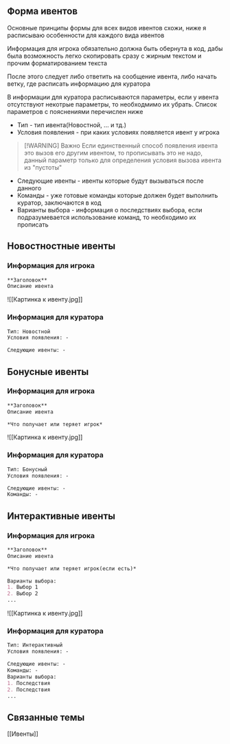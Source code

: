 ## Форма ивентов
Основные принципы формы для всех видов ивентов схожи, ниже я расписываю особенности для каждого вида ивентов

Информация для игрока обязательно должна быть обернута в код, дабы была возможность легко скопировать сразу с жирным текстом и прочим форматированием текста

После этого следует либо ответить на сообщение ивента, либо начать ветку, где расписать информацию для куратора

В информации для куратора расписываются параметры, если у ивента отсутствуют некотрые параметры, то необходмимо их убрать. Список параметров с пояснениями перечислен ниже
- Тип - тип ивента(Новостной, ... и тд.)
- Условия появления - при каких условиях появляется ивент у игрока
> [!WARNING] Важно
> Если единственный способ появления ивента это вызов его другим ивентом, то прописывать это не надо, данный параметр только для определения условия вызова ивента из "пустоты"
- Следующие ивенты - ивенты которые будут вызываться после данного
- Команды - уже готовые команды которые должен будет выполнить куратор, заключаются в код
- Варианты выбора - информация о последствиях выбора, если подразумевается использование команд, то необходимо их прописать

## Новостностные ивенты

### Информация для игрока
```markdown
**Заголовок**
Описание ивента
```
![[Картинка к ивенту.jpg]]

### Информация для куратора
```markdown
Тип: Новостной
Условия появления: -

Следующие ивенты: -
```

## Бонусные ивенты

### Информация для игрока
```markdown
**Заголовок**
Описание ивента

*Что получает или теряет игрок*
```
![[Картинка к ивенту.jpg]]

### Информация для куратора
```markdown
Тип: Бонусный
Условия появления: -

Следующие ивенты: -
Команды: -
```

## Интерактивные ивенты

### Информация для игрока
```markdown
**Заголовок**
Описание ивента

*Что получает или теряет игрок(если есть)*

Варианты выбора:
1. Выбор 1
2. Выбор 2
...
```
![[Картинка к ивенту.jpg]]

### Информация для куратора
```markdown
Тип: Интерактивный
Условия появления: -

Следующие ивенты: -
Команды: -
Варианты выбора:
1. Последствия
2. Последствия
...
```


## Связанные темы
[[Ивенты]]
